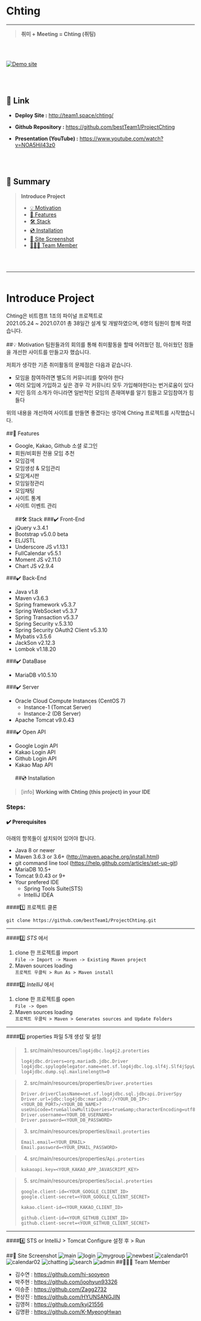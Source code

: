 Chting
===
* * *
> **취미 + Meeting = Chting (취팅)**

<br><br/>

[![Demo site](https://raw.githubusercontent.com/bestTeam1/ProjectChting/master/src/main/webapp/assets/img/demo_logo1.png)](http://team1.space/chting/)

<br><br/>
## 🔗 Link
- **Deploy Site :** http://team1.space/chting/
  

- **Github Repository :** https://github.com/bestTeam1/ProjectChting
  

- **Presentation (YouTube) :** https://www.youtube.com/watch?v=NOA5HjI43z0

<br><br/>
## 📖 Summary
> **Introduce Project**  
> - [💡 Motivation](#-motivation)  
> - [📌 Features](#-features)  
> - [🛠 Stack](#-stack)
> - [💿 Installation](#-installation)  
> - [📸 Site Screenshot](#-site-screenshot)
> - [🧑🏻‍💻 Team Member](#-team-member)

<br><br/>
* * *
~~~
~~~
Introduce Project
===
Chting은 비트캠프 1조의 파이널 프로젝트로  
2021.05.24 ~ 2021.07.01 총 38일간 설계 및 개발하였으며, 6명의 팀원이 함께 하였습니다.
<br><br/>
##💡 Motivation
팀원들과의 회의를 통해 취미활동을 할때 어려웠던 점, 아쉬웠던 점들을 개선한 사이트를 만들고자 했습니다.  

저희가 생각한 기존 취미활동의 문제점은 다음과 같습니다.

- 모임을 참여하려면 별도의 커뮤니티를 찾아야 한다
- 여러 모임에 가입하고 싶은 경우 각 커뮤니티 모두 가입해야한다는 번거로움이 있다
- 지인 등의 소개가 아니라면 일반적인 모임의 존재여부를 알기 힘들고 모임참여가 힘들다

위의 내용을 개선하여 사이트를 만들면 좋겠다는 생각에 Chting 프로젝트를 시작했습니다.
<br><br/>
##📌 Features
- Google, Kakao, Github 소셜 로그인
- 회원/비회원 전용 모임 추천
- 모임검색
- 모임생성 & 모임관리
- 모임게시판
- 모임일정관리
- 모임채팅
- 사이트 통계
- 사이트 이벤트 관리
<br><br/>
##🛠 Stack
###✔️ Front-End
- jQuery v.3.4.1
- Bootstrap v5.0.0 beta
- EL/JSTL
- Underscore JS v1.13.1
- FullCalendar v5.5.1
- Moment JS v2.11.0
- Chart JS v2.9.4

###✔️ Back-End
- Java v1.8
- Maven v3.6.3
- Spring framework v5.3.7
- Spring WebSocket v5.3.7
- Spring Transaction v5.3.7
- Spring Security v.5.3.10
- Spring Security OAuth2 Client v5.3.10
- Mybatis v3.5.6
- JackSon v2.12.3
- Lombok v1.18.20

###✔️ DataBase
- MariaDB v10.5.10

###✔️ Server
- Oracle Cloud Compute Instances (CentOS 7)
   - Instance-1 (Tomcat Server)
   - Instance-2 (DB Server)
- Apache Tomcat v9.0.43

###✔️ Open API
- Google Login API
- Kakao Login API
- Github Login API
- Kakao Map API
<br><br/>
##💿 Installation
> [info] **Working with Chting (this project) in your IDE**
### Steps:
#### ✔️ Prerequisites
아래의 항목들이 설치되어 있어야 합니다.
- Java 8 or newer
- Maven 3.6.3 or 3.6+ (http://maven.apache.org/install.html)
- git command line tool (https://help.github.com/articles/set-up-git)
- MariaDB 10.5+
- Tomcat 9.0.43 or 9+
- Your prefered IDE
    - Spring Tools Suite(STS)
    - IntelliJ IDEA
   
####1️⃣ 프로젝트 클론
~~~ 
git clone https://github.com/bestTeam1/ProjectChting.git
~~~
---
####2️⃣ _STS_ 에서  
   1. clone 한 프로젝트를 import  
      ```File -> Import -> Maven -> Existing Maven project```
   2. Maven sources loading  
      ```프로젝트 우클릭 > Run As > Maven install```
      
####2️⃣ _IntelliJ_ 에서  
   1. clone 한 프로젝트를 open  
      ```File -> Open```
   2. Maven sources loading  
      ```프로젝트 우클릭 > Maven > Generates sources and Update Folders```
      
---
####3️⃣ properties 파일 5개 생성 및 설정
   > 1. src/main/resources/```log4jdbc.log4j2.proterties```
   >   ~~~
   >   log4jdbc.drivers=org.mariadb.jdbc.Driver
   >   log4jdbc.spylogdelegator.name=net.sf.log4jdbc.log.slf4j.Slf4jSpyLogDelegator
   >   log4jdbc.dump.sql.maxlinelength=0
   >   ~~~

   >2. src/main/resources/properties/```Driver.proterties```
   >   ~~~
   >   Driver.driverClassName=net.sf.log4jdbc.sql.jdbcapi.DriverSpy
   >   Driver.url=jdbc:log4jdbc:mariadb://<YOUR_DB_IP>:<YOUR_DB_PORT>/<YOUR_DB_NAME>?useUnicode=true&allowMultiQueries=true&amp;characterEncoding=utf8&amp;serverTimezone=UTC
   >   Driver.username=<YOUR_DB_USERNAME>
   >   Driver.password=<YOUR_DB_PASSWORD>
   >   ~~~
   
   >3. src/main/resources/properties/```Email.proterties```
   >   ~~~
   >   Email.email=<YOUR_EMAIL>
   >   Email.password=<YOUR_EMAIL_PASSWORD>
   >   ~~~

   >4. src/main/resources/properties/```Api.proterties```
   >   ~~~
   >   kakaoapi.key=<YOUR_KAKAO_APP_JAVASCRIPT_KEY>
   >   ~~~
   
   >5. src/main/resources/properties/```Social.proterties```
   >   ~~~
   >   google.client-id=<YOUR_GOOGLE_CLIENT_ID>
   >   google.client-secret=<YOUR_GOOGLE_CLIENT_SECRET>
   >
   >   kakao.client-id=<YOUR_KAKAO_CLIENT_ID>
   >
   >   github.client-id=<YOUR_GITHUB_CLIENT_ID>
   >   github.client-secret=<YOUR_GITHUB_CLIENT_SECRET>
   >   ~~~

---
####4️⃣ STS or IntelliJ > Tomcat Configure 설정 후 > Run
<br><br/>
##📸 Site Screenshot
![main](https://raw.githubusercontent.com/bestTeam1/ProjectChting/master/src/main/webapp/images/chting_00_main.png)
![login](https://raw.githubusercontent.com/bestTeam1/ProjectChting/master/src/main/webapp/images/chting_01_login.png)
![mygroup](https://raw.githubusercontent.com/bestTeam1/ProjectChting/master/src/main/webapp/images/chting_02_mygroup.png)
![newbest](https://raw.githubusercontent.com/bestTeam1/ProjectChting/master/src/main/webapp/images/chting_03_newbest.png)
![calendar01](https://raw.githubusercontent.com/bestTeam1/ProjectChting/master/src/main/webapp/images/chting_04_calendar.png)
![calendar02](https://raw.githubusercontent.com/bestTeam1/ProjectChting/master/src/main/webapp/images/chting_05_calendar.png)
![chatting](https://raw.githubusercontent.com/bestTeam1/ProjectChting/master/src/main/webapp/images/chting_06_chatting.png)
![search](https://raw.githubusercontent.com/bestTeam1/ProjectChting/master/src/main/webapp/images/chting_07_search.png)
![admin](https://raw.githubusercontent.com/bestTeam1/ProjectChting/master/src/main/webapp/images/chting_09_admin.png)
##🧑🏻‍💻 Team Member
- 김수연 : https://github.com/hi-sooyeon
- 박주현 : https://github.com/joohyun93326
- 이승준 : https://github.com/Zagg2732
- 현상진 : https://github.com/HYUNSANGJIN
- 김영허 : https://github.com/kyi21556
- 김명환 : https://github.com/K-MyeongHwan

<br><br/>

